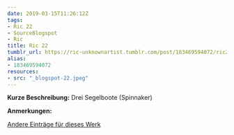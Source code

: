 ```yaml
---
date: 2019-03-15T11:26:12Z
tags:
- Ric 22
- SourceBlogspot
- Ric
title: Ric 22
tumblr_url: https://ric-unknownartist.tumblr.com/post/183469594072/ric22
alias:
- 183469594072
resources:
- src: "_blogspot-22.jpeg"
---
```


**Kurze Beschreibung:** Drei Segelboote (Spinnaker)

**Anmerkungen:**

[Andere Einträge für dieses Werk](/tags/Ric-22)
